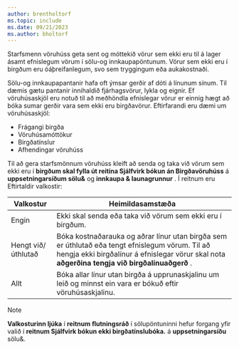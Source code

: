```yaml
---
author: brentholtorf
ms.topic: include
ms.date: 09/21/2023
ms.author: bholtorf
---
```


Starfsmenn vöruhúss geta sent og móttekið vörur sem ekki eru til á lager ásamt efnislegum vörum í sölu-og innkaupapöntunum. Vörur sem ekki eru í birgðum eru óáþreifanlegum, svo sem tryggingum eða aukakostnaði.

Sölu-og innkaupapantanir hafa oft ýmsar gerðir af dóti á línunum sínum. Til dæmis gætu pantanir innihaldið fjárhagsvörur, lykla og eignir. Ef vöruhúsaskjöl eru notuð til að meðhöndla efnislegar vörur er einnig hægt að bóka sumar gerðir vara sem ekki eru birgðavörur. Eftirfarandi eru dæmi um vöruhúsaskjöl:

* Frágangi birgða
* Vöruhúsamóttökur
* Birgðatínslur
* Afhendingar vöruhúss

Til að gera starfsmönnum vöruhúss kleift að senda og taka við vörum sem ekki eru í  **birgðum skal fylla út reitina Sjálfvirk bókun án Birgðavöruhúss** á  **uppsetningarsíðum sölu&**  og  **innkaupa & launagrunnur** . Í reitnum eru Eftirtaldir valkostir:

|Valkostur  |Heimildasamstæða  |
|---------|---------|
|Engin     |Ekki skal senda eða taka við vörum sem ekki eru í birgðum.         |
|Hengt við/úthlutað     | Bóka kostnaðarauka og aðrar línur utan birgða sem er úthlutað eða tengt efnislegum vörum. Til að hengja ekki birgðalínur á efnislegar vörur skal nota  **aðgerðina tengja við birgðalínuaðgerð** .        |
|Allt     | Bóka allar línur utan birgða á upprunaskjalinu um leið og minnst ein vara er bókuð eftir vöruhúsaskjalinu.        |

> [!NOTE]
>  **Valkosturinn ljúka**  í  **reitnum flutningsráð**  í sölupöntuninni hefur forgang yfir valið í  **reitnum Sjálfvirk bókun ekki birgðatínslubóka.** á  **uppsetningarsíðu**  sölu&.